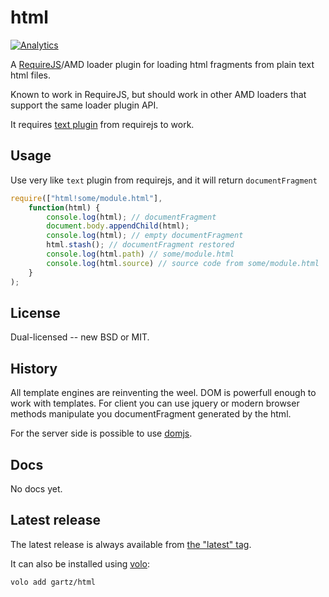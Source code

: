 # html

[![Analytics](https://ga-beacon.appspot.com/UA-24619548-7/html/readme)](https://github.com/igrigorik/ga-beacon)

A [RequireJS](http://requirejs.org)/AMD loader plugin for loading html fragments
from plain text html files.

Known to work in RequireJS, but should work in other AMD loaders that support
the same loader plugin API.

It requires [text plugin](https://github.com/requirejs/text) from requirejs to work.

## Usage

Use very like `text` plugin from requirejs, and it will return `documentFragment`

```javascript
require(["html!some/module.html"],
    function(html) {
        console.log(html); // documentFragment
        document.body.appendChild(html);
        console.log(html); // empty documentFragment
        html.stash(); // documentFragment restored
        console.log(html.path) // some/module.html
        console.log(html.source) // source code from some/module.html
    }
);
```

## License

Dual-licensed -- new BSD or MIT.

## History

All template engines are reinventing the weel. DOM is powerfull enough to work
with templates. For client you can use jquery or modern browser methods manipulate
you documentFragment generated by the html.

For the server side is possible to use [domjs](https://github.com/medikoo/domjs).

## Docs

No docs yet.

## Latest release

The latest release is always available from [the "latest" tag](https://raw.github.com/gartz/html/latest/html.js).

It can also be installed using [volo](https://github.com/volojs/volo):

    volo add gartz/html
